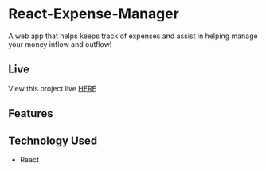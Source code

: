 # React-Expense-Manager

A web app that helps keeps track of expenses and assist in helping manage your money inflow and outflow!

## Live
View this project live [HERE](https://react-money-expense-tracker.netlify.app/)

## Features






## Technology Used

* React
